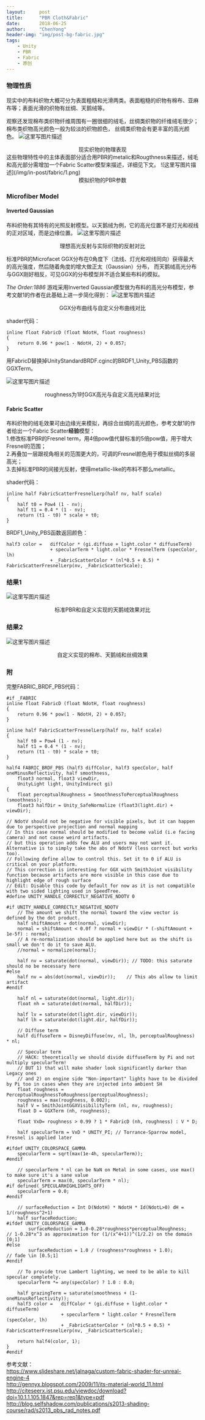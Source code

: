 ```yaml
---
layout:     post
title:      "PBR Cloth&Fabric"
date:       2018-06-25
author:     "ChenYong"
header-img: "img/post-bg-fabric.jpg"
tags:
    - Unity
    - PBR
    - Fabric
    - 原创
---
```


### 物理性质

现实中的布料织物大概可分为表面粗糙和光滑两类。表面粗糙的织物有棉布、亚麻布等；表面光滑的织物有丝绸、天鹅绒等。

观察还发现棉布类织物纤维周围有一圈很细的绒毛，丝绸类织物的纤维绒毛很少；棉布类织物高光颜色一般为较淡的织物颜色，
丝绸类织物会有更丰富的高光颜色。
![这里写图片描述](/img/in-post/fabric/2.png)
<center>现实织物的物理表现</center>
这些物理特性中的主体表面部分适合用PBR的metalic和Rougthness来描述，绒毛和高光部分需增加一个Fabric Scatter模型来描述，详细见下文。
![这里写图片描述](/img/in-post/fabric/1.png)
<center>模拟织物的PBR参数</center>


### Microfiber Model

#### Inverted Gaussian
布料织物有其特有的光照反射模型。以天鹅绒为例，它的高光位置不是灯光和视线的正对区域，而是边缘位置。
![这里写图片描述](/img/in-post/fabric/3.jpg)
<center>理想高光反射与实际织物的反射对比</center>

标准PBR的Microfacet GGX分布在0角度下（法线、灯光和视线同向）获得最大的高光强度，然后随着角度的增大做正太（Gaussian）分布，
而天鹅绒高光分布与GGX刚好相反，可见GGX的分布模型并不适合某些布料的模拟。

*The Order:1886* 游戏采用Inverted Gaussian模型做为布料的高光分布模型，参考文献1的作者在此基础上进一步简化得到：
![这里写图片描述](/img/in-post/fabric/4.jpg)
<center>GGX分布曲线与自定义分布曲线对比</center>

shader代码：
```
inline float FabricD (float NdotH, float roughness)
{
    return 0.96 * pow(1 - NdotH, 2) + 0.057; 
}
```

用FabricD替换掉UnityStandardBRDF.cginc的BRDF1_Unity_PBS函数的GGXTerm。

![这里写图片描述](/img/in-post/fabric/6.jpg)
<center>roughness为1时GGX高光与自定义高光结果对比</center>

#### Fabric Scatter
布料织物的绒毛效果可由边缘光来模拟，再综合丝绸的高光颜色，参考文献1的作者给出一个Fabric Scatter**经验**模型：<br />
1.修改标准PBR的Fresnel term，用4倍pow值代替标准的5倍pow值，用于增大Fresnel的范围；<br />
2.再叠加一层跟视角相关的范围更大的，可调的Fresnel颜色用于模拟丝绸的多层高光；<br />
3.去掉标准PBR的间接光反射，使得metallic-like的布料不那么metallic。

shader代码：
```
inline half FabricScatterFresnelLerp(half nv, half scale)
{
    half t0 = Pow4 (1 - nv); 
    half t1 = 0.4 * (1 - nv);
    return (t1 - t0) * scale + t0;
}
```

BRDF1_Unity_PBS函数返回颜色：
```
half3 color =   diffColor * (gi.diffuse + light.color * diffuseTerm)
                + specularTerm * light.color * FresnelTerm (specColor, lh)
                + _FabricScatterColor * (nl*0.5 + 0.5) * FabricScatterFresnelLerp(nv, _FabricScatterScale);
```


### 结果1
![这里写图片描述](/img/in-post/fabric/5.jpg)
<center>标准PBR和自定义实现的天鹅绒效果对比</center>

### 结果2
![这里写图片描述](/img/in-post/fabric/cloth.jpg)
<center>自定义实现的棉布、天鹅绒和丝绸效果</center>

### 附
完整FABRIC_BRDF_PBS代码：
```
#if _FABRIC
inline float FabricD (float NdotH, float roughness)
{
    return 0.96 * pow(1 - NdotH, 2) + 0.057; 
}

inline half FabricScatterFresnelLerp(half nv, half scale)
{
    half t0 = Pow4 (1 - nv); 
    half t1 = 0.4 * (1 - nv);
    return (t1 - t0) * scale + t0;
}

half4 FABRIC_BRDF_PBS (half3 diffColor, half3 specColor, half oneMinusReflectivity, half smoothness,
    float3 normal, float3 viewDir,
    UnityLight light, UnityIndirect gi)
{
    float perceptualRoughness = SmoothnessToPerceptualRoughness (smoothness);
    float3 halfDir = Unity_SafeNormalize (float3(light.dir) + viewDir);

// NdotV should not be negative for visible pixels, but it can happen due to perspective projection and normal mapping
// In this case normal should be modified to become valid (i.e facing camera) and not cause weird artifacts.
// but this operation adds few ALU and users may not want it. Alternative is to simply take the abs of NdotV (less correct but works too).
// Following define allow to control this. Set it to 0 if ALU is critical on your platform.
// This correction is interesting for GGX with SmithJoint visibility function because artifacts are more visible in this case due to highlight edge of rough surface
// Edit: Disable this code by default for now as it is not compatible with two sided lighting used in SpeedTree.
#define UNITY_HANDLE_CORRECTLY_NEGATIVE_NDOTV 0

#if UNITY_HANDLE_CORRECTLY_NEGATIVE_NDOTV
    // The amount we shift the normal toward the view vector is defined by the dot product.
    half shiftAmount = dot(normal, viewDir);
    normal = shiftAmount < 0.0f ? normal + viewDir * (-shiftAmount + 1e-5f) : normal;
    // A re-normalization should be applied here but as the shift is small we don't do it to save ALU.
    //normal = normalize(normal);

    half nv = saturate(dot(normal, viewDir)); // TODO: this saturate should no be necessary here
#else
    half nv = abs(dot(normal, viewDir));    // This abs allow to limit artifact
#endif

    half nl = saturate(dot(normal, light.dir));
    float nh = saturate(dot(normal, halfDir));

    half lv = saturate(dot(light.dir, viewDir));
    half lh = saturate(dot(light.dir, halfDir));

    // Diffuse term
    half diffuseTerm = DisneyDiffuse(nv, nl, lh, perceptualRoughness) * nl;

    // Specular term
    // HACK: theoretically we should divide diffuseTerm by Pi and not multiply specularTerm!
    // BUT 1) that will make shader look significantly darker than Legacy ones
    // and 2) on engine side "Non-important" lights have to be divided by Pi too in cases when they are injected into ambient SH
    float roughness = PerceptualRoughnessToRoughness(perceptualRoughness);
    roughness = max(roughness, 0.002);
    half V = SmithJointGGXVisibilityTerm (nl, nv, roughness);
    float D = GGXTerm (nh, roughness);

    float VxD= roughness > 0.99 ? 1 * FabricD (nh, roughness) : V * D;

    half specularTerm = VxD * UNITY_PI; // Torrance-Sparrow model, Fresnel is applied later

#ifdef UNITY_COLORSPACE_GAMMA
    specularTerm = sqrt(max(1e-4h, specularTerm));
#endif

    // specularTerm * nl can be NaN on Metal in some cases, use max() to make sure it's a sane value
    specularTerm = max(0, specularTerm * nl);
#if defined(_SPECULARHIGHLIGHTS_OFF)
    specularTerm = 0.0;
#endif

    // surfaceReduction = Int D(NdotH) * NdotH * Id(NdotL>0) dH = 1/(roughness^2+1)
    half surfaceReduction;
#ifdef UNITY_COLORSPACE_GAMMA
        surfaceReduction = 1.0-0.28*roughness*perceptualRoughness;      // 1-0.28*x^3 as approximation for (1/(x^4+1))^(1/2.2) on the domain [0;1]
#else
        surfaceReduction = 1.0 / (roughness*roughness + 1.0);           // fade \in [0.5;1]
#endif

    // To provide true Lambert lighting, we need to be able to kill specular completely.
    specularTerm *= any(specColor) ? 1.0 : 0.0;

    half grazingTerm = saturate(smoothness + (1-oneMinusReflectivity));
    half3 color =   diffColor * (gi.diffuse + light.color * diffuseTerm)
                    + specularTerm * light.color * FresnelTerm (specColor, lh)
                    + _FabricScatterColor * (nl*0.5 + 0.5) * FabricScatterFresnelLerp(nv, _FabricScatterScale);

    return half4(color, 1);
}
#endif
```

参考文献：<br />
https://www.slideshare.net/jalnaga/custom-fabric-shader-for-unreal-engine-4 <br />
http://gennyx.blogspot.com/2009/11/its-material-world_11.html <br />
http://citeseerx.ist.psu.edu/viewdoc/download?doi=10.1.1.105.1847&rep=rep1&type=pdf  <br />
http://blog.selfshadow.com/publications/s2013-shading-course/rad/s2013_pbs_rad_notes.pdf <br />